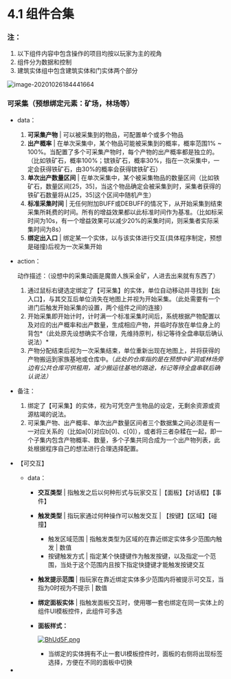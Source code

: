 # 4.1 组件合集

### 注：

1. 以下组件内容中包含操作的项目均按以玩家为主的视角
2. 组件分为数据和控制
3. 建筑实体组中包含建筑实体和门实体两个部分

![image-20201026184441664](file://C:/Users/Administrator/AppData/Roaming/Typora/typora-user-images/image-20201026184441664.png?lastModify=1604974374)

### 可采集（预想绑定元素：矿场，林场等）

- data：
    1. **可采集产物** | 可以被采集到的物品，可配置单个或多个物品
    2. **出产概率** | 在单次采集中，某个物品可能被采集到的概率，概率范围1% ~ 100%。当配置了多个可采集产物时，每个产物的出产概率都是独立的。（比如铁矿石，概率100%；镔铁矿石，概率30%，指在一次采集中，一定会获得铁矿石，由30%的概率会获得镔铁矿石）
    3. **单次出产数量区间** | 在单次采集中，某个被采集物品的数量区间（比如铁矿石，数量区间[25，35]，当这个物品确定会被采集到时，采集者获得的铁矿石数量将从[25，35]这个区间中随机产生）
    4. **标准采集时间** | 无任何附加BUFF或DEBUFF的情况下，从开始采集到结束采集所耗费的时间。所有的增益效果都以此标准时间作为基准。（比如标采时间为10s，有一个增益效果可以减少20%的采集时间，则采集者实际采集时间为8s）
    5. **绑定出入口** | 绑定某一个实体，以与该实体进行交互(具体程序制定，预想是碰撞)后视为一次采集开始
    
- action：

  动作描述：（设想中的采集动画是魔兽人族采金矿，人进去出来就有东西了）

  1. 通过鼠标右键选定绑定了【可采集】的实体，单位自动移动并寻找到【出入口】，与其交互后单位消失在地图上并视为开始采集。（此处需要有一个进门后触发开始采集的设置，两个组件之间的连接）
  2. 开始采集即开始计时，计时满一个标准采集时间后，系统根据产物配置以及对应的出产概率和出产数量，生成相应产物，并临时存放在单位身上的背包*（此处原先设想确实不合理，先维持原判，标记等待全盘串联后确认说法）*
  3. 产物分配结束后视为一次采集结束，单位重新出现在地图上，并将获得的产物搬运到家族基地或仓库中。（*此处的仓库指的是在预想中矿洞或林场旁边有公共仓库可供租用，减少搬运往基地的路途，标记等待全盘串联后确认说法）*

- 备注：
  1. 绑定了【可采集】的实体，视为可凭空产生物品的设定，无剩余资源或资源枯竭的说法。
  2. 可采集产物、出产概率、单次出产数量区间者三个数据集之间必须是有一一对应关系的（比如a[0]对应b[0]、c[0]），或者将三者杂糅在一起，即一个子集内包含产物概率、数量，多个子集共同合成为一个出产物列表，此处根据程序自己的想法进行合理选择配置。



- 【可交互】

  - data：

    - **交互类型** | 指触发之后以何种形式与玩家交互 |【面板】【对话框】【事件】

    - **触发类型** | 指玩家通过何种操作可以触发交互 | 【按键】【区域】【碰撞】

      - 触发区域范围 | 指触发类型为区域的在靠近绑定实体多少范围内触发 | 数值
      - 按键触发方式 | 指定某个快捷键作为触发按键，以及指定一个范围，当处于这个范围内且按下指定快捷键才能触发按键交互

    - **触发提示范围** | 指玩家在靠近绑定实体多少范围内将被提示可交互，当指为0时视为不提示 | 数值

    - **绑定面板实体** | 指触发面板交互时，使用哪一套也绑定在同一实体上的组件UI模板控件，此组件可多选

    - **面板样式：**

      [![BhUd5F.png](https://s1.ax1x.com/2020/11/06/BhUd5F.png)](https://imgchr.com/i/BhUd5F)

      - 当绑定的实体拥有不止一套UI模板控件时，面板的右侧将出现标签选择，方便在不同的面板中切换



- 



